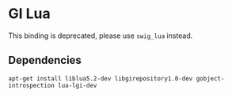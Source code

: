 # GI Lua

This binding is deprecated, please use `swig_lua` instead.

## Dependencies

	apt-get install liblua5.2-dev libgirepository1.0-dev gobject-introspection lua-lgi-dev
